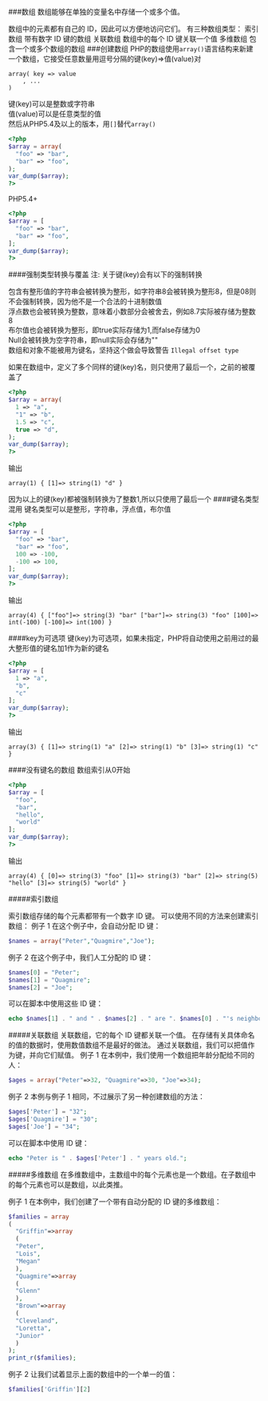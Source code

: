 ###数组
数组能够在单独的变量名中存储一个或多个值。

数组中的元素都有自己的 ID，因此可以方便地访问它们。 有三种数组类型： 索引数组 带有数字 ID 键的数组 关联数组 数组中的每个 ID 键关联一个值 多维数组 包含一个或多个数组的数组
###创建数组
PHP的数组使用`array()`语言结构来新建一个数组，它接受任意数量用逗号分隔的键(key)=>值(value)对
```text
array( key => value
    , ...
)
```
键(key)可以是整数或字符串           
值(value)可以是任意类型的值        
然后从PHP5.4及以上的版本，用`[]`替代`array()`
```php
<?php
$array = array(
  "foo" => "bar",
  "bar" => "foo",
);
var_dump($array);
?>
```
PHP5.4+
```php
<?php
$array = [
  "foo" => "bar",
  "bar" => "foo",
];
var_dump($array);
?>
```
####强制类型转换与覆盖
注: 关于键(key)会有以下的强制转换

包含有整形值的字符串会被转换为整形，如字符串8会被转换为整形8，但是08则不会强制转换，因为他不是一个合法的十进制数值          
浮点数也会被转换为整数，意味着小数部分会被舍去，例如8.7实际被存储为整数8            
布尔值也会被转换为整形，即true实际存储为1,而false存储为0          
Null会被转换为空字符串，即null实际会存储为""         
数组和对象不能被用为键名，坚持这个做会导致警告 `Illegal offset type`          

如果在数组中，定义了多个同样的键(key)名，则只使用了最后一个，之前的被覆盖了
```php
<?php
$array = array(
  1 => "a",
  "1" => "b",
  1.5 => "c",
  true => "d",
);
var_dump($array);
?>
```
输出
```text
array(1) { [1]=> string(1) "d" } 
```
因为以上的键(key)都被强制转换为了整数1,所以只使用了最后一个
####键名类型混用
键名类型可以是整形，字符串，浮点值，布尔值
```php
<?php
$array = [
  "foo" => "bar",
  "bar" => "foo",
  100 => -100,
  -100 => 100,
];
var_dump($array);
?>
```
输出
```text
array(4) { ["foo"]=> string(3) "bar" ["bar"]=> string(3) "foo" [100]=> int(-100) [-100]=> int(100) } 
```
####key为可选项
键(key)为可选项，如果未指定，PHP将自动使用之前用过的最大整形值的键名加1作为新的键名
```php
<?php
$array = [
  1 => "a",
  "b",
  "c"
];
var_dump($array);
?>
```
输出
```text
array(3) { [1]=> string(1) "a" [2]=> string(1) "b" [3]=> string(1) "c" } 
```
####没有键名的数组
数组索引从0开始
```php
<?php
$array = [
  "foo",
  "bar",
  "hello",
  "world"
];
var_dump($array);
?>
```
输出
```text
array(4) { [0]=> string(3) "foo" [1]=> string(3) "bar" [2]=> string(5) "hello" [3]=> string(5) "world" } 
```
#####索引数组

索引数组存储的每个元素都带有一个数字 ID 键。 可以使用不同的方法来创建索引数组： 例子 1 在这个例子中，会自动分配 ID 键：
```php
$names = array("Peter","Quagmire","Joe");
```
例子 2 在这个例子中，我们人工分配的 ID 键：
```php
$names[0] = "Peter";
$names[1] = "Quagmire";
$names[2] = "Joe";
```
可以在脚本中使用这些 ID 键：
```php
echo $names[1] . " and " . $names[2] . " are ". $names[0] . "'s neighbors";
```
#####关联数组
关联数组，它的每个 ID 键都关联一个值。 在存储有关具体命名的值的数据时，使用数值数组不是最好的做法。 通过关联数组，我们可以把值作为键，并向它们赋值。 例子 1 在本例中，我们使用一个数组把年龄分配给不同的人：
```php
$ages = array("Peter"=>32, "Quagmire"=>30, "Joe"=>34);
```
例子 2 本例与例子 1 相同，不过展示了另一种创建数组的方法：
```php
$ages['Peter'] = "32";
$ages['Quagmire'] = "30";
$ages['Joe'] = "34";
```
可以在脚本中使用 ID 键：
```php
echo "Peter is " . $ages['Peter'] . " years old.";
```
#####多维数组
在多维数组中，主数组中的每个元素也是一个数组。在子数组中的每个元素也可以是数组，以此类推。

例子 1 在本例中，我们创建了一个带有自动分配的 ID 键的多维数组：
```php
$families = array
(
  "Griffin"=>array
  (
  "Peter",
  "Lois",
  "Megan"
  ),
  "Quagmire"=>array
  (
  "Glenn"
  ),
  "Brown"=>array
  (
  "Cleveland",
  "Loretta",
  "Junior"
  )
);
print_r($families);
```
例子 2 让我们试着显示上面的数组中的一个单一的值：
```php
$families['Griffin'][2]
```